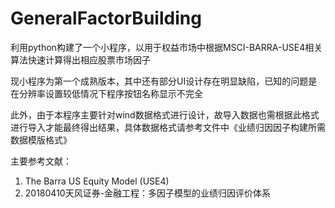 # GeneralFactorBuilding
利用python构建了一个小程序，以用于权益市场中根据MSCI-BARRA-USE4相关算法快速计算得出相应股票市场因子 

现小程序为第一个成熟版本，其中还有部分UI设计存在明显缺陷，已知的问题是在分辨率设置较低情况下程序按钮名称显示不完全

此外，由于本程序主要针对wind数据格式进行设计，故导入数据也需根据此格式进行导入才能最终得出结果，具体数据格式请参考文件中《业绩归因因子构建所需数据模版格式》

主要参考文献：
1. The Barra US Equity Model (USE4)
2. 20180410天风证券-金融工程：多因子模型的业绩归因评价体系

